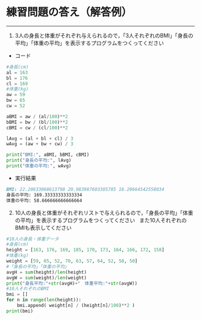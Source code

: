 # 練習問題の答え（解答例）
* * *

1. 3人の身長と体重がそれぞれ与えられるので，「3人それぞれのBMI」「身長の平均」「体重の平均」を表示するプログラムをつくってください

- コード

```python
#身長(cm)
al = 163
bl = 176
cl = 169
#体重(kg)
aw = 59
bw = 65
cw = 52

aBMI = aw / (al/100)**2
bBMI = bw / (bl/100)**2
cBMI = cw / (cl/100)**2

lAvg = (al + bl + cl) / 3
wAvg = (aw + bw + cw) / 3

print("BMI:", aBMI, bBMI, cBMI)
print("身長の平均:", lAvg)
print("体重の平均:", wAvg)
```

- 実行結果 

```Markdown
BMI: 22.20633068613798 20.983987603305785 18.20664542558034
身長の平均: 169.33333333333334
体重の平均: 58.666666666666664
```

2. 10人の身長と体重がそれぞれリストで与えられるので，「身長の平均」「体重の平均」を表示するプログラムをつくってください  
また10人それぞれのBMIも表示してください
```python
#10人の身長・体重データ
#身長(cm)
height = [163, 176, 169, 185, 170, 173, 164, 166, 172, 158]
#体重(kg)
weight = [59, 65, 52, 70, 63, 57, 64, 52, 58, 50]
#「身長の平均」「体重の平均」
avgH = sum(height)/len(height)
avgW = sum(weight)/len(weight)
print("身長平均:"+str(avgH)+"　体重平均:"+str(avgW))
#10人それぞれのBMI
bmi = []
for n in range(len(height)):
    bmi.append( weight[n] / (height[n]/100)**2 )   
print(bmi)
```
